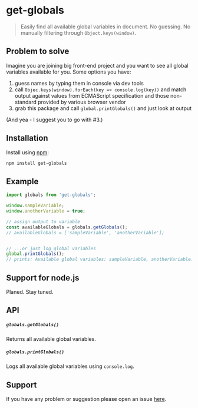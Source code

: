 
# get-globals

> Easily find all available global variables in document. No guessing. No manually filtering through `Object.keys(window)`.

## Problem to solve
Imagine you are joining big front-end project and you want to see all global variables available for you. Some options you have:
 1. guess names by typing them in console via dev tools
 2. call `Objec.keys(window).forEach(key => console.log(key))` and match output against values from ECMAScript specification and those non-standard provided by various browser vendor
 3. grab this package and call `global.printGlobals()` and just look at output

(And yea - I suggest you to go with #3.)

## Installation

Install using [npm](https://www.npmjs.org/):

```sh
npm install get-globals
```

## Example

```javascript
import globals from 'get-globals';

window.sampleVariable;
window.anotherVariable = true;

// assign output to variable
const availableGlobals = globals.getGlobals();
// availableGlobals = ['sampleVariable', 'anotherVariable'];


// ...or just log global variables 
global.printGlobals();
// prints: Available global variables: sampleVariable, anotherVariable.

```

## Support for node.js

Planed. Stay tuned.

## API
##### `globals.getGlobals()`
Returns all available global variables.

##### `globals.printGlobals()`
Logs all available global variables using `console.log`.
## Support

If you have any problem or suggestion please open an issue [here](https://github.com/reod/get-globals/issues).
